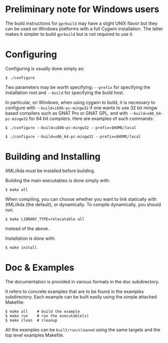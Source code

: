 Preliminary note for Windows users
==================================

The build instructions for `gprbuild` may have a slight UNIX flavor but they can
be used on Windows platforms with a full Cygwin installation. The latter makes
it simpler to build `gprbuild` but is not required to use it.

Configuring
===========

Configuring is usually done simply as:

    $ ./configure

Two parameters may be worth specifying: `--prefix` for specifying the
installation root and `--build` for specifying the build host.

In particular, on Windows, when using cygwin to build, it is necessary to
configure with `--build=i686-pc-mingw32` if one wants to use 32 bit mingw based
compilers such as GNAT Pro or GNAT GPL, and with `--build=x86_64-pc-mingw32` for
64 bit compilers. Here are examples of such commands:

    $ ./configure --build=i686-pc-mingw32 --prefix=$HOME/local

    $ ./configure --build=x86_64-pc-mingw32 --prefix=$HOME/local

Building and Installing
=======================

XML/Ada must be installed before building.

Building the main executables is done simply with:

    $ make all

When compiling, you can choose whether you want to link statically with XML/Ada
(the default), or dynamically. To compile dynamically, you should run:

    $ make LIBRARY_TYPE=relocatable all

instead of the above.

Installation is done with:

    $ make install

Doc & Examples
==============

The documentation is provided in various formats in the doc subdirectory.

It refers to concrete examples that are to be found in the examples
subdirectory. Each example can be built easily using the simple attached
Makefile:

    $ make all    # build the example
    $ make run    # run the executable(s)
    $ make clean  # cleanup

All the examples can be `built/run/cleaned` using the same targets and the top
level examples Makefile.
